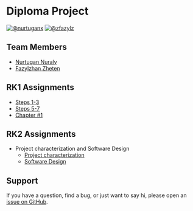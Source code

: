 # Diploma Project
[![@nurtuganx](https://img.shields.io/badge/contact-%40nurtuganx-blue)](https://t.me/nurtuganx)
[![@zfazylz](https://img.shields.io/badge/contact-%40zfazylz-blue)](https://t.me/zfazylz)

## Team Members
+ [Nurtugan Nuraly](https://github.com/nurtugan)
+ [Fazylzhan Zheten](https://github.com/zfazylz)

## RK1 Assignments
+ [Steps 1-3](https://docs.google.com/presentation/d/1VI7NsBlUWEsTuoPmGG6qAClWWLxQohfNOmXal-F1h4s/edit#slide=id.p)
+ [Steps 5-7](https://docs.google.com/document/d/1nXZ812Id7ROTeAnDzkv_lljLCytWID2Ez-hOOX3X-go/edit?usp=sharing)
+ [Chapter #1](https://docs.google.com/document/d/1MmnQY4PUVDeEsEj7e9Ukh1rWPwa2fVsDE3FQlk347pg/edit?usp=sharing)

## RK2 Assignments
+ Project characterization and Software Design
  - [Project characterization](https://docs.google.com/document/d/1mJTducmO4S0DeILhdBXf5FgygZnI5FDQ6rn6ydG8GZ0/edit?usp=sharing)
  - [Software Design](https://github.com/zfazylz/DiplomaProject/blob/master/myapp_models.png)

## Support
If you have a question, find a bug, or just want to say hi, please open an [issue on GitHub](https://github.com/zfazylz/DiplomaProject/issues/new).
